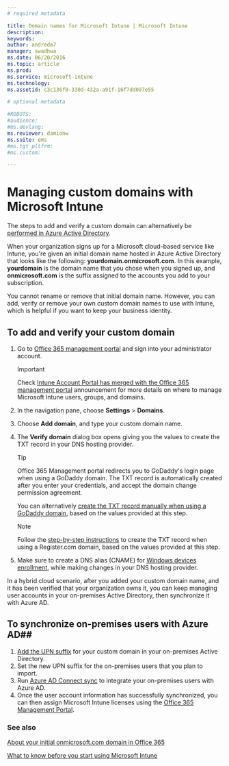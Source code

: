```yaml
---
# required metadata

title: Domain names for Microsoft Intune | Microsoft Intune
description:
keywords:
author: andredm7
manager: swadhwa
ms.date: 06/20/2016
ms.topic: article
ms.prod:
ms.service: microsoft-intune
ms.technology:
ms.assetid: c3c136f0-330d-432a-a91f-16f7dd097e55

# optional metadata

#ROBOTS:
#audience:
#ms.devlang:
ms.reviewer: damionw
ms.suite: ems
#ms.tgt_pltfrm:
#ms.custom:

---
```




# Managing custom domains with Microsoft Intune

The steps to add and verify a custom domain can alternatively be [performed in Azure Active Directory](https://azure.microsoft.com/en-us/documentation/articles/active-directory-add-domain/).

When your organization signs up for a Microsoft cloud-based service like Intune, you're given an initial domain name hosted in Azure Active Directory that looks like the following: **yourdomain.onmicrosoft.com**. In this example, **yourdomain** is the domain name that you chose when you signed up, and **onmicrosoft.com** is the suffix assigned to the accounts you add to your subscription.

You cannot rename or remove that initial domain name. However, you can add, verify or remove your own custom domain names to use with Intune, which is helpful if you want to keep your business identity.

## To add and verify your custom domain 

1. Go to [Office 365 management portal](https://portal.office.com/Admin/Default.aspx) and sign into your administrator account.
	> [!IMPORTANT]
	> Check 
	[Intune Account Portal has merged with the Office 365 management portal](https://docs.microsoft.com/en-us/intune/deploy-use/account-portal-merged-with-Office-365) announcement for more details on where to manage Microsoft Intune users, groups, and domains.
2. In the navigation pane, choose **Settings** &gt; **Domains**.
3. Choose **Add domain**, and type your custom domain name.
4. The **Verify domain** dialog box opens giving you the values to create the TXT record in your DNS hosting provider.
	> [!TIP]
    > Office 365 Management portal redirects you to GoDaddy's login page when using a GoDaddy domain. 
    > The TXT record is automatically created after you enter your credentials, and accept the domain change permission agreement.
    > 
    > You can alternatively [create the TXT record manually when using a GoDaddy domain](https://support.office.com/en-us/article/Create-DNS-records-at-GoDaddy-for-Office-365-f40a9185-b6d5-4a80-bb31-aa3bb0cab48a?ui=en-US&rs=en-US&ad=US), based on the values provided at this step.

	> [!NOTE]
	> Follow the [step-by-step instructions](https://support.office.com/en-us/article/Create-DNS-records-at-Register-com-for-Office-365-55bd8c38-3316-48ae-a368-4959b2c1684e?ui=en-US&rs=en-US&ad=US#BKMK_verify) to create the TXT record when using a Register.com domain, based on the values provided at this step.

5. Make sure to create a DNS alias (CNAME) for [Windows devices enrollment](https://docs.microsoft.com/en-us/intune/deploy-use/set-up-windows-phone-management-with-microsoft-intune), while making changes in your DNS hosting provider.

In a hybrid cloud scenario, after you added your custom domain name, and it has been verified that your organization owns it, you can keep managing user accounts in your on-premises Active Directory, then synchronize it with Azure AD.

## To synchronize on-premises users with Azure AD##

1. [Add the UPN suffix](https://technet.microsoft.com/en-us/library/cc772007.aspx) for your custom domain in your on-premises Active Directory.
2. Set the new UPN suffix for the on-premises users that you plan to import.
3. Run [Azure AD Connect sync](https://azure.microsoft.com/en-us/documentation/articles/active-directory-aadconnect/) to integrate your on-premises users with Azure AD.
4. Once the user account information has successfully synchronized, you can then assign Microsoft Intune licenses using the [Office 365 Management Portal](https://portal.office.com/Admin/Default.aspx).

### See also

[About your initial onmicrosoft.com domain in Office 365](https://support.office.com/en-us/article/About-your-initial-onmicrosoft-com-domain-in-Office-365-B9FC3018-8844-43F3-8DB1-1B3A8E9CFD5A?ui=en-US&rs=en-US&ad=US)

[What to know before you start using Microsoft Intune](what-to-know-before-you-start-microsoft-intune.md)
